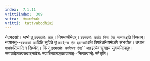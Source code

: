 ```yaml
---
index:  7.1.11
vrittiindex:  309
sutra:  नेदमदसोरकोः
vritti:  tattvabodhini 
---
```


नेदमदसोः। भाष्ये तु `इदमदसोः कात्`। नियमार्थमिदम्। `इदमदसोः कादेव भिस ऐस् नान्यतः`इति स्थितम्। नव्यास्तु--`इदमदसो का`दिति सूत्रिते तु `काद्भिस ऐस् इदमसोरेवे`ति विपरितनियमोऽपि संभाव्येत। तथाच `पाचकै`रित्यादि न सिध्येत्। किं तु `इदमदसोः काद्भिस ऐस्``अतः`इत्येव सूत्रद्वयं सुवचमित्याहुः। स्मायादेशात्परत्वादनादेशः स्यादित्याशङ्कायामाह--नित्यत्वान्हेः स्मै इति।

